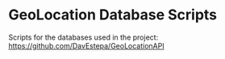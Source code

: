 # GeoLocation Database Scripts

Scripts for the databases used in the project: https://github.com/DavEstepa/GeoLocationAPI